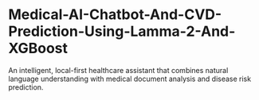 # Medical-AI-Chatbot-And-CVD-Prediction-Using-Lamma-2-And-XGBoost
An intelligent, local-first healthcare assistant that combines natural language understanding with medical document analysis and disease risk prediction.
